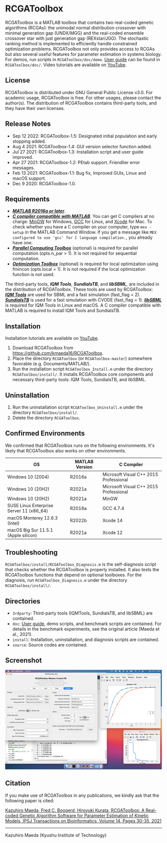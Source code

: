 # RCGAToolbox

RCGAToolbox is a MATLAB toolbox that contains two real-coded genetic algorithms (RCGAs): the unimodal normal distribution crossover with minimal generation gap (UNDX/MGG) and the real-coded ensemble crossover star with just generation gap (REXstar/JGG). The stochastic ranking method is implemented to efficiently handle constrained optimization problems. RCGAToolbox not only provides access to RCGAs but also several useful features for parameter estimation in systems biology. For demos, run scripts in `RCGAToolbox/doc/demo`. <a href="https://github.com/kmaeda16/RCGAToolbox/blob/master/doc/RCGAToolbox_UserGuide_v1.4.pdf">User guide</a> can be found in `RCGAToolbox/doc/`. Video tutorials are available on <a href="https://www.youtube.com/playlist?list=PLOpE8E-aX1H8qqWvf1YSoN2nA6O-2wfYA">YouTube</a>.

## License

RCGAToolbox is distributed under GNU General Public License v3.0. For academic usage, RCGAToolbox is free. For other usages, please contact the author(s).
The distribution of RCGAToolbox contains third-party tools, and they have their own licenses.

## Release Notes

- Sep 12 2022: RCGAToolbox-1.5: Designated initial population and early stopping added.
- Aug  4 2021: RCGAToolbox-1.4: GUI version selector function added.
- Jul 27 2021: RCGAToolbox-1.3: Installation script and user guide improved.
- Apr 27 2021: RCGAToolbox-1.2: PEtab support. Friendlier error messages.
- Feb 13 2021: RCGAToolbox-1.1: Bug fix, Improved GUIs, Linux and macOS support.
- Dec  9 2020: RCGAToolbox-1.0.


## Requirements

- <a href="https://www.mathworks.com/products/matlab.html?lang=en">***MATLAB R2016a or later***</a>.
- <a href="https://www.mathworks.com/support/requirements/supported-compilers.html?lang=en">***C compiler compatible with MATLAB***</a>. You can get C compilers at no charge: <a href="https://www.mathworks.com/help/matlab/matlab_external/install-mingw-support-package.html?lang=en">MinGW</a> for Windows, <a href="https://gcc.gnu.org/">GCC</a> for Linux, and <a href="https://apps.apple.com/jp/app/xcode/id497799835?mt=12">Xcode</a> for Mac. To check whether you have a C compiler on your computer, type `mex -setup` in the MATLAB Command Window. If you get a message like `MEX configured to use 'gcc' for C language compilation.`, you already have one. 
- <a href="https://www.mathworks.com/products/parallel-computing.html?lang=en">***Parallel Computing Toolbox***</a> (optional) is required for parallel computation (opts.n_par > 1). It is not required for sequential computation.
- <a href="https://www.mathworks.com/products/optimization.html?lang=en">***Optimization Toolbox***</a> (optional) is required for local optimization using fmincon (opts.local = 1). It is not required if the local optimization function is not used.

The third-party tools, ***IQM Tools***, ***SundialsTB***, and ***libSBML***, are included in the distribution of RCGAToolbox. These tools are used by RCGAToolbox: <a href="https://iqmtools.intiquan.com/">***IQM Tools***</a> are used for SBML and a fast simulation (fast_flag = 2). <a href="https://computing.llnl.gov/projects/sundials/sundials-software">***SundialsTB***</a> is used for a fast simulation with CVODE (fast_flag = 1). <a href="https://sourceforge.net/projects/sbml/files/libsbml/MATLAB Interface/">***libSBML***</a> is required for IQM Tools in Linux and macOS. A C compiler compatible with MATLAB is required to install IQM Tools and SundialsTB.


## Installation
Installation tutorials are available on <a href="https://www.youtube.com/playlist?list=PLOpE8E-aX1H8qqWvf1YSoN2nA6O-2wfYA">YouTube</a>.

1. Download RCGAToolbox from https://github.com/kmaeda16/RCGAToolbox.
2. Place the directory `RCGAToolbox` (or `RCGAToolbox-master`) somewhere favorable (e.g. Documents/MATLAB/).
3. Run the installation script `RCGAToolbox_Install.m` under the directory `RCGAToolbox/install/`. It installs RCGAToolbox core components and necessary third-party tools: IQM Tools, SundialsTB, and libSBML.

## Uninstallation

1. Run the uninstallation script `RCGAToolbox_Uninstall.m` under the directory `RCGAToolbox/install/`.
2. Delete the directory `RCGAToolbox`.


## Confirmed Environments
 We confirmed that RCGAToolbox runs on the following environments. It's likely that RCGAToolbox also works on other environments.

| OS  | MATLAB Version | C Compiler |
| --- | --- | --- |
| Windows 10 (2004) | R2016a | Microsoft Visual C++ 2015 Professional |
| Windows 10 (20H2) | R2021a | Microsoft Visual C++ 2015 Professional |
| Windows 10 (20H2) | R2021a | MinGW |
| SUSE Linux Enterprise Server 11 (x86_64)  | R2016a | GCC 4.7.4 |
| macOS Monterey 12.6.3 (Intel) | R2022b | Xcode 14 |
| macOS Big Sur 11.5.1 (Apple silicon) | R2021a | Xcode 12 |

## Troubleshooting

`RCGAToolbox/install/RCGAToolbox_Diagnosis.m` is the self-diagnosis script that checks whether the RCGAToolbox is properly installed. It also tests the RCGAToolbox functions that depend on optional toolboxes. For the diagnosis, run `RCGAToolbox_Diagnosis.m` under the directory `RCGAToolbox/install/`.

## Directories
- `3rdparty`:  Third-party tools (IQMTools, SundialsTB, and libSBML) are contained.
- `doc`: <a href="https://github.com/kmaeda16/RCGAToolbox/blob/master/doc/RCGAToolbox_UserGuide_v1.4.pdf">User guide</a>, demo scripts, and benchmark scripts are contained. For details in the benchmark experiments, see the original article (Maeda et al., 2021).
- `install`: Installation, uninstallation, and diagnosis scripts are contained.
- `source`: Source codes are contained.

## Screenshot

<img src="Screenshot.png" height="320px"/>

## Citation

If you make use of RCGAToolbox in any publications, we kindly ask that the following paper is cited:

<a href="https://www.jstage.jst.go.jp/article/ipsjtbio/14/0/14_30/_article/-char/en">Kazuhiro Maeda, Fred C. Boogerd, Hiroyuki Kurata, RCGAToolbox: A Real-coded Genetic Algorithm Software for Parameter Estimation of Kinetic Models, IPSJ Transactions on Bioinformatics, Volume 14, Pages 30-35, 2021</a>


-------------------------------
Kazuhiro Maeda (Kyushu Institute of Technology)
